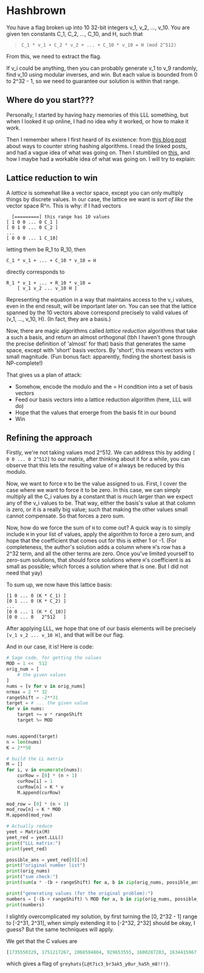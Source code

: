 # Hashbrown

You have a flag broken up into 10 32-bit integers v_1, v_2, ..., v_10.
You are given ten constants C_1, C_2, ..., C_10, and H, such that

> `C_1 * v_1 + C_2 * v_2 + ... + C_10 * v_10 = H (mod 2^512)`

From this, we need to extract the flag.

If v_i could be anything, then you can probably generate v_1 to v_9 randomly, find v_10 using modular inverses, and win. But each value is bounded from 0 to 2^32 - 1, so we need to guarantee our solution is within that range.

## Where do you start???

Personally, I started by having hazy memories of this LLL 
something, but when I looked it up online, I had no idea why it worked, or how to make it work.

Then I remember where I first heard of its existence: from [this blog post](https://codeforces.com/blog/entry/60442)
about ways to counter string hashing algorithms. I read the 
linked posts, and had a vague idea of what was going on. Then
I stumbled on [this](https://www.readcube.com/articles/10.1007%2Fs001459900042), and how I maybe had a workable idea of what was going on. I will try to explain:

## Lattice reduction to win

A _lattice_ is somewhat like a vector space, except you can
only multiply things by discrete values. In our case, the
lattice we want is _sort of like_ the vector space R^n. This is why: if I had vectors
```text
  [=========] this range has 10 values
[ 1 0 0 ... 0 C_1 ]
[ 0 1 0 ... 0 C_2 ]
...
[ 0 0 0 ... 1 C_10]
```

letting them be R_1 to R_10, then 
```
C_1 * v_1 + ... + C_10 * v_10 = H
```
directly corresponds to
```
R_1 * v_1 + ... + R_10 * v_10 =
    [ v_1 v_2 ... v_10 H ]
```

Representing the equation in a way that maintains access to the v_i values, even in the end result, will be important later on. You can see that the lattice spanned by the 10 vectors above correspond precisely to valid values of (v_1, ..., v_10, H). (In fact, they are a basis.)

Now, there are magic algorithms called _lattice reduction_ algorithms that take a such a basis, and return an almost orthogonal (tbh I haven't gone through the precise definition of 'almost' for that) basis that generates the same space, except with 'short' basis vectors. By 'short', this means vectors with small magnitude. (Fun bonus fact: apparently, finding the shortest basis is NP-complete!)

That gives us a plan of attack:

- Somehow, encode the modulo and the = H condition into a set of basis vectors
- Feed our basis vectors into a lattice reduction algorithm (here, LLL will do)
- Hope that the values that emerge from the basis fit in our bound
- Win

## Refining the approach

Firstly, we're not taking values mod 2^512. We can address this by adding `[ 0 0 ... 0 2^512]` to our matrix, after thinking
about it for a while, you can observe that this lets the resulting value of `H` always be reduced by this modulo.

Now, we want to force `H` to be the value assigned to us. First, I cover the case where we want to force it to be zero.
In this case, we can simply multiply all the C_i values by a constant that is much larger than we expect any of the v_i values to be. That way, either the basis's value at that column
is zero, or it is a really big value; such that making the other values small cannot compensate. So that forces a zero sum.

Now, how do we force the sum of `H` to come out? A quick way is to simply include `H` in your list of values, apply
the algorithm to force a zero sum, and hope that
the coefficient that comes out for this is either 1 or -1.
(For completeness, the author's solution adds a column where `H`'s row has a 2^32 term, and all the other terms are zero. Once you've limited yourself to zero-sum solutions, that should force solutions where `H`'s coefficient is as small as possible; which forces a solution where that is one. But I did not need that yay)  

To sum up, we now have this lattice basis:

```
[1 0 ... 0 (K * C_1) ]
[0 1 ... 0 (K * C_2) ]
...
[0 0 ... 1 (K * C_10)]
[0 0 ... 0   2^512   ]
```
After applying LLL, we hope that one of our basis elements
will be precisely `[v_1 v_2 ... v_10 H]`, and that will be our flag.

And in our case, it is! Here is code:

```python
# Sage code, for getting the values
MOD = 1 <<  512
orig_num = [ 
    # the given values
]
nums = [v for v in orig_nums]
nrmax = 2 ** 32
rangeShift = -2**31
target = # ... the given value
for v in nums:
    target += v * rangeShift
    target %= MOD


nums.append(target)
n = len(nums)
K = 2**50

# build the LL matrix
M = []
for i, v in enumerate(nums):
    curRow = [0] * (n + 1)
    curRow[i] = 1
    curRow[n] = K * v
    M.append(curRow)
    
mod_row = [0] * (n + 1)
mod_row[n] = K * MOD
M.append(mod_row)

# Actually reduce
yeet = Matrix(M)
yeet_red = yeet.LLL()
print("LLL matrix:")
print(yeet_red)

possible_ans = yeet_red[0][:n]
print("original number list")
print(orig_nums)
print("sum check:")
print(sum(a * -(b + rangeShift) for a, b in zip(orig_nums, possible_ans)) % MOD) # if this is target, we're on the right track!

print("generating values (for the original problem):")
numbers = [-(b + rangeShift) % MOD for a, b in zip(orig_nums, possible_ans)]
print(numbers)
```

I slightly overcomplicated my solution, by first turning the [0, 2^32 - 1] range to [-2^31, 2^31], when simply extending it to [-2^32, 2^32] should be okay, I guess? But the same techniques will apply.

We get that the C values are 
```python
[1735550329, 1751217267, 2068594804, 929653555, 1600287283, 1634415967, 2033218930, 1600676149, 1751084344, 555819389]
```

which gives a flag of `greyhats{L@t7ic3_br3ak5_y0ur_ha5h_m8!!!}`. 
